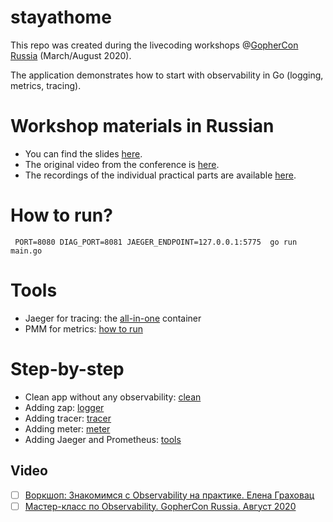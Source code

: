 # stayathome

This repo was created during the livecoding workshops @[GopherCon Russia](https://www.gophercon-russia.ru/en)
(March/August 2020).

The application demonstrates how to start with observability in Go
(logging, metrics, tracing).

# Workshop materials in Russian

- You can find the slides [here](http://bit.ly/observability-aug).
- The original video from the conference is [here](https://youtu.be/7h7HOge2MAw). 
- The recordings of the individual practical parts are available [here](https://www.youtube.com/playlist?list=PLyF2SpuGmalvFzvmGnMZGvxbxIZNnAN0S).

# How to run?

```
 PORT=8080 DIAG_PORT=8081 JAEGER_ENDPOINT=127.0.0.1:5775  go run main.go
```

# Tools

- Jaeger for tracing: the [all-in-one](https://www.jaegertracing.io/docs/1.18/getting-started/) container
- PMM for metrics: [how to run](https://github.com/AlekSi/pmm-workshop)

# Step-by-step

- Clean app without any observability: [clean](https://github.com/rumyantseva/stayathome/tree/clean)
- Adding zap: [logger](https://github.com/rumyantseva/stayathome/tree/logger)
- Adding tracer: [tracer](https://github.com/rumyantseva/stayathome/tree/tracer)
- Adding meter: [meter](https://github.com/rumyantseva/stayathome/tree/meter)
- Adding Jaeger and Prometheus: [tools](https://github.com/rumyantseva/stayathome/tree/tools)

## Video

- [ ] [Воркшоп: Знакомимся с Observability на практике. Елена Граховац](https://www.youtube.com/watch?v=7h7HOge2MAw&feature=youtu.be)
- [ ] [Мастер-класс по Observability. GopherCon Russia. Август 2020](https://www.youtube.com/playlist?list=PLyF2SpuGmalvFzvmGnMZGvxbxIZNnAN0S)
